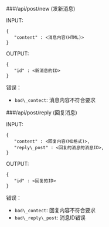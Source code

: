 ###/api/post/new (发新消息)

INPUT: 

    {
       "content" : <消息内容(HTML)>
    }

OUTPUT: 

    {
       "id" : <新消息的ID>
    }

错误：

* `bad\_contect`: 消息内容不符合要求

###/api/post/reply (回复消息)

INPUT: 

    {
       "content" : <回复内容(MD格式)>, 
       "reply\_post" : <回复的消息的消息ID>, 
    }

OUTPUT: 

    {
       "id" : <回复的ID>
    }

错误：

* `bad\_contect`: 回复内容不符合要求
* `bad\_reply\_post`: 消息ID错误
